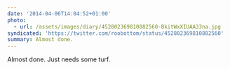 ```yaml
---
date: '2014-04-06T14:04:52+01:00'
photo:
  - url: /assets/images/diary/452802369810882560-BkitWxXIUAA33na.jpg
syndicated: 'https://twitter.com/roobottom/status/452802369810882560'
summary: Almost done.
---
```

Almost done. Just needs some turf. 
